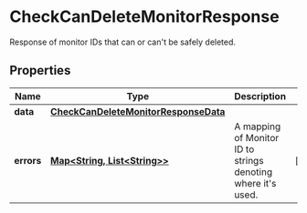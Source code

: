 

# CheckCanDeleteMonitorResponse

Response of monitor IDs that can or can't be safely deleted.
## Properties

Name | Type | Description | Notes
------------ | ------------- | ------------- | -------------
**data** | [**CheckCanDeleteMonitorResponseData**](CheckCanDeleteMonitorResponseData.md) |  | 
**errors** | [**Map&lt;String, List&lt;String&gt;&gt;**](List.md) | A mapping of Monitor ID to strings denoting where it&#39;s used. |  [optional]



